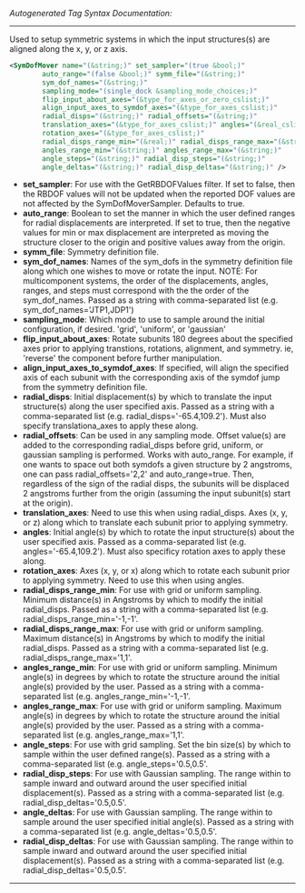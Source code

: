 _Autogenerated Tag Syntax Documentation:_

---
Used to setup symmetric systems in which the input structures(s) are aligned along the x, y, or z axis.

```xml
<SymDofMover name="(&string;)" set_sampler="(true &bool;)"
        auto_range="(false &bool;)" symm_file="(&string;)"
        sym_dof_names="(&string;)"
        sampling_mode="(single_dock &sampling_mode_choices;)"
        flip_input_about_axes="(&type_for_axes_or_zero_cslist;)"
        align_input_axes_to_symdof_axes="(&type_for_axes_cslist;)"
        radial_disps="(&string;)" radial_offsets="(&string;)"
        translation_axes="(&type_for_axes_cslist;)" angles="(&real_cslist;)"
        rotation_axes="(&type_for_axes_cslist;)"
        radial_disps_range_min="(&real;)" radial_disps_range_max="(&string;)"
        angles_range_min="(&string;)" angles_range_max="(&string;)"
        angle_steps="(&string;)" radial_disp_steps="(&string;)"
        angle_deltas="(&string;)" radial_disp_deltas="(&string;)" />
```

-   **set_sampler**: For use with the GetRBDOFValues filter. If set to false, then the RBDOF values will not be updated when the reported DOF values are not affected by the SymDofMoverSampler. Defaults to true.
-   **auto_range**: Boolean to set the manner in which the user defined ranges for radial displacements are interpreted. If set to true, then the negative values for min or max displacement are interpreted as moving the structure closer to the origin and positive values away from the origin.
-   **symm_file**: Symmetry definition file.
-   **sym_dof_names**: Names of the sym_dofs in the symmetry definition file along which one wishes to move or rotate the input. NOTE: For multicomponent systems, the order of the displacements, angles, ranges, and steps must correspond with the the order of the sym_dof_names. Passed as a string with comma-separated list (e.g. sym_dof_names='JTP1,JDP1')
-   **sampling_mode**: Which mode to use to sample around the initial configuration, if desired. 'grid', 'uniform', or 'gaussian'
-   **flip_input_about_axes**: Rotate subunits 180 degrees about the specified axes prior to applying transtions, rotations, alignment, and symmetry. ie, 'reverse' the component before further manipulation.
-   **align_input_axes_to_symdof_axes**: If specified, will align the specified axis of each subunit with the corresponding axis of the symdof jump from the symmetry definition file.
-   **radial_disps**: Initial displacement(s) by which to translate the input structure(s) along the user specified axis. Passed as a string with a comma-separated list (e.g. radial_disps='-65.4,109.2'). Must also specify translationa_axes to apply these along.
-   **radial_offsets**: Can be used in any sampling mode. Offset value(s) are added to the corresponding radial_disps before grid, uniform, or gaussian sampling is performed. Works with auto_range. For example, if one wants to space out both symdofs a given structure by 2 angstroms, one can pass radial_offsets='2,2' and auto_range=true. Then, regardless of the sign of the radial disps, the subunits will be displaced 2 angstroms further from the origin (assuming the input subunit(s) start at the origin).
-   **translation_axes**: Need to use this when using radial_disps. Axes (x, y, or z) along which to translate each subunit prior to applying symmetry.
-   **angles**: Initial angle(s) by which to rotate the input structure(s) about the user specified axis. Passed as a comma-separated list (e.g. angles='-65.4,109.2'). Must also specificy rotation axes to apply these along.
-   **rotation_axes**: Axes (x, y, or x) along which to rotate each subunit prior to applying symmetry. Need to use this when using angles.
-   **radial_disps_range_min**: For use with grid or uniform sampling. Minimum distance(s) in Angstroms by which to modify the initial radial_disps. Passed as a string with a comma-separated list (e.g. radial_disps_range_min='-1,-1'.
-   **radial_disps_range_max**: For use with grid or uniform sampling. Maximum distance(s) in Angstroms by which to modify the initial radial_disps. Passed as a string with a comma-separated list (e.g. radial_disps_range_max='1,1'.
-   **angles_range_min**: For use with grid or uniform sampling. Minimum angle(s) in degrees by which to rotate the structure around the initial angle(s) provided by the user. Passed as a string with a comma-separated list (e.g. angles_range_min='-1,-1'.
-   **angles_range_max**: For use with grid or uniform sampling. Maximum angle(s) in degrees by which to rotate the structure around the initial angle(s) provided by the user. Passed as a string with a comma-separated list (e.g. angles_range_max='1,1'.
-   **angle_steps**: For use with grid sampling. Set the bin size(s) by which to sample within the user defined range(s). Passed as a string with a comma-separated list (e.g. angle_steps='0.5,0.5'.
-   **radial_disp_steps**: For use with Gaussian sampling. The range within to sample inward and outward around the user specified initial displacement(s). Passed as a string with a comma-separated list (e.g. radial_disp_deltas='0.5,0.5'.
-   **angle_deltas**: For use with Gaussian sampling. The range within to sample around the user specified initial angle(s). Passed as a string with a comma-separated list (e.g. angle_deltas='0.5,0.5'.
-   **radial_disp_deltas**: For use with Gaussian sampling. The range within to sample inward and outward around the user specified initial displacement(s). Passed as a string with a comma-separated list (e.g. radial_disp_deltas='0.5,0.5'.

---
